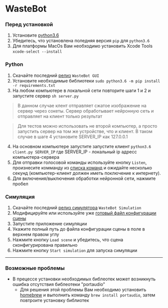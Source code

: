 # WasteBot

### Перед установкой
1) Установите [python3.6](https://www.python.org/downloads/release/python-362/)
2) Убедитесь, что установлена поледняя версия ```pip``` для ```python3.6```
3) Для платформы MacOs Вам необходимо установить Xcode Tools ```xcode-select --install```

### Python
1) Скачайте последний [релиз](https://github.com/kivicode/Public-Releases/releases) ```WasteBot GUI```
2) Установите необходимые библиотеки ```sudo python3.6 -m pip install -r requirements.txt ```
3) На любом компьютере в локальной сети повторите шаги 1 и 2 и запустите сервер ```sh server.py```

> В данном случае клент отправляет сжатое изображение на сервер через сокеты. Сервер обработывает нейронную сеть и отправляет на клиент только результат

> Для тестов можно использовать не второй компьютер, а просто запустить сервер на том же устройстве, что и клиент. 
> В таком случае в шаге 4 установите SERVER_IP как 127.0.0.1

4) На основном компьютере запустите запустите клиент ```python3.6 client.py SERVER_IP``` где SERVER_IP - локальный ip адресс компьютера-сервера
5) Для отправки голосовой команды используйте кнопку ```Listen```, произнесите комманду из [списка команд](WasteBot/commands.md) и ожидайте несколько секунд (компьютер-клиент должен иметь поключение к интернету).
6) Для включения/выключения обработки нейронной сети, нажмите пробел

### Симуляция
1. Скачайте последний [релиз симулятора](https://github.com/kivicode/Public-Releases/releases) ```WasteBot Simulation```
2. Модифицируйте или используйте уже [готовый файл конфигурации сцены](WasteBot/Examples/simple_scene.json)
3. Запустите приложение симуляции
4. Укажите полный путь до файла конфигурации сцены в поле в верхнем правом углу
5. Нажмите кнопку ```Load scene``` и убедитесь, что сцена сконфигурирована правильно
6. Нажмите кнопку ```Start simulation``` для запуска симуляции

---

### Возможные проблемы
* В прецессе установки необходимых библеотек может возникнуть ошибка отсутствия библеотеки "portaudio"
  * Для решения этой проблемы Вам необходимо установить [homebrew](https://brew.sh) и выполнить команду ```brew install portaudio```, затем повтроите установку библиотек

